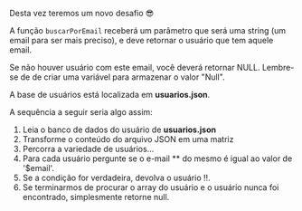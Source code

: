 Desta vez teremos um novo desafio :sunglasses:

A função `buscarPorEmail` receberá um parâmetro que será uma string (um email para ser mais preciso), e deve retornar o usuário que tem aquele email.

Se não houver usuário com este email, você deverá retornar NULL.
Lembre-se de de criar uma variável para armazenar o valor "Null".

A base de usuários está localizada em **usuarios.json**.

A sequência a seguir seria algo assim:

1. Leia o banco de dados do usuário de **usuarios.json**
2. Transforme o conteúdo do arquivo JSON em uma matriz
3. Percorra a variedade de usuários...
4. Para cada usuário pergunte se o e-mail ** do mesmo é igual ao valor de '$email'.
5. Se a condição for verdadeira, devolva o usuário !!.
6. Se terminarmos de procurar o array do usuário e o usuário nunca foi encontrado, simplesmente retorne null.